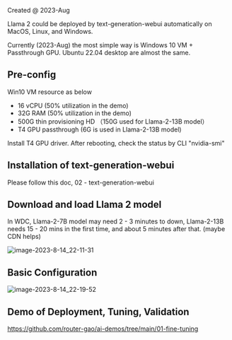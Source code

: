 Created @ 2023-Aug

Llama 2 could be deployed by text-generation-webui automatically on MacOS, Linux, and Windows.

Currently (2023-Aug) the most simple way is Windows 10 VM + Passthrough GPU. Ubuntu 22.04 desktop are almost the same.

## Pre-config

Win10 VM resource as below

- 16 vCPU (50% utilization in the demo)
- 32G RAM (50% utilization in the demo)
- 500G thin provisioning HD （150G used for Llama-2-13B model）
- T4 GPU passthrough (6G is used in Llama-2-13B model)

Install T4 GPU driver. After rebooting, check the status by CLI "nvidia-smi"

## Installation of text-generation-webui

Please follow this doc, 02 - text-generation-webui

## Download and load Llama 2 model

In WDC, Llama-2-7B model may need 2 - 3 minutes to down, Llama-2-13B needs 15 - 20 mins in the first time, and about 5 minutes after that. (maybe CDN helps)

![image-2023-8-14_22-11-31](https://github.com/router-gao/ai-demos/assets/144886373/29bdd9f6-2bd9-4b37-bdb5-bc52c81744b8)



## Basic Configuration

![image-2023-8-14_22-19-52](https://github.com/router-gao/ai-demos/assets/144886373/7a3c382e-36c6-4a7c-bcce-b7f65ed968e0)


## Demo of Deployment, Tuning, Validation

https://github.com/router-gao/ai-demos/tree/main/01-fine-tuning

